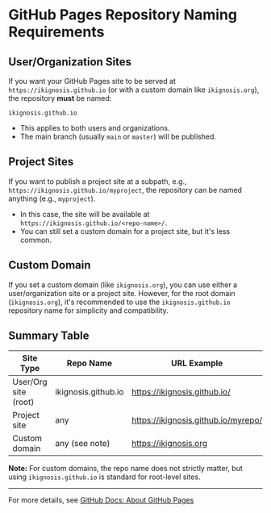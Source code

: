 # GitHub Pages Repository Naming Requirements

## User/Organization Sites
If you want your GitHub Pages site to be served at `https://ikignosis.github.io` (or with a custom domain like `ikignosis.org`), the repository **must** be named:

```
ikignosis.github.io
```

- This applies to both users and organizations.
- The main branch (usually `main` or `master`) will be published.

## Project Sites
If you want to publish a project site at a subpath, e.g., `https://ikignosis.github.io/myproject`, the repository can be named anything (e.g., `myproject`).
- In this case, the site will be available at `https://ikignosis.github.io/<repo-name>/`.
- You can still set a custom domain for a project site, but it's less common.

## Custom Domain
If you set a custom domain (like `ikignosis.org`), you can use either a user/organization site or a project site. However, for the root domain (`ikignosis.org`), it's recommended to use the `ikignosis.github.io` repository name for simplicity and compatibility.

## Summary Table
| Site Type             | Repo Name              | URL Example                          |
|----------------------|-----------------------|--------------------------------------|
| User/Org site (root) | ikignosis.github.io   | https://ikignosis.github.io/         |
| Project site         | any                   | https://ikignosis.github.io/myrepo/  |
| Custom domain        | any (see note)        | https://ikignosis.org                |

**Note:** For custom domains, the repo name does not strictly matter, but using `ikignosis.github.io` is standard for root-level sites.

---

For more details, see [GitHub Docs: About GitHub Pages](https://docs.github.com/en/pages/getting-started-with-github-pages/about-github-pages#types-of-github-pages-sites)
